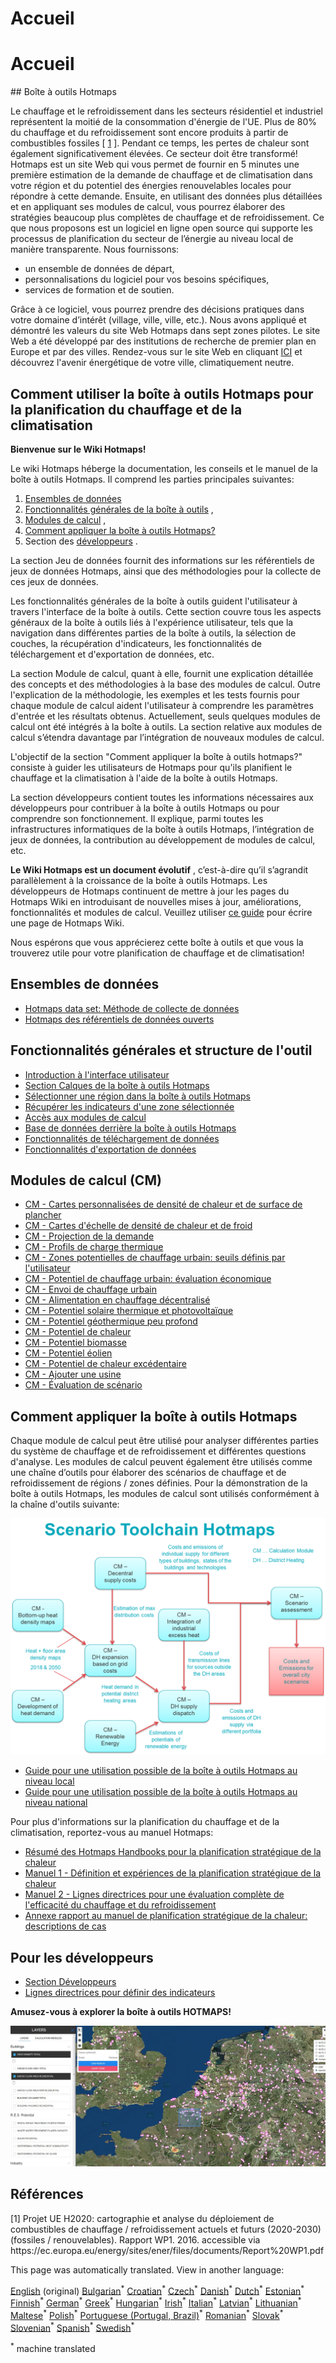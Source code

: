 <h1> <a class="anchor" id="home" href="#home"><i class="fa fa-link"></i></a> Accueil </h1><h1> <a class="anchor" id="home" href="#home"><i class="fa fa-link"></i></a> Accueil </h1> ## Boîte à outils Hotmaps <p> Le chauffage et le refroidissement dans les secteurs résidentiel et industriel représentent la moitié de la consommation d&#39;énergie de l&#39;UE. Plus de 80% du chauffage et du refroidissement sont encore produits à partir de combustibles fossiles [ <a href="#references">1</a> ]. Pendant ce temps, les pertes de chaleur sont également significativement élevées. Ce secteur doit être transformé! Hotmaps est un site Web qui vous permet de fournir en 5 minutes une première estimation de la demande de chauffage et de climatisation dans votre région et du potentiel des énergies renouvelables locales pour répondre à cette demande. Ensuite, en utilisant des données plus détaillées et en appliquant ses modules de calcul, vous pourrez élaborer des stratégies beaucoup plus complètes de chauffage et de refroidissement. Ce que nous proposons est un logiciel en ligne open source qui supporte les processus de planification du secteur de l’énergie au niveau local de manière transparente. Nous fournissons: </p><ul><li> un ensemble de données de départ, </li><li> personnalisations du logiciel pour vos besoins spécifiques, </li><li> services de formation et de soutien. </li></ul><p> Grâce à ce logiciel, vous pourrez prendre des décisions pratiques dans votre domaine d’intérêt (village, ville, ville, etc.). Nous avons appliqué et démontré les valeurs du site Web Hotmaps dans sept zones pilotes. Le site Web a été développé par des institutions de recherche de premier plan en Europe et par des villes. Rendez-vous sur le site Web en cliquant <a href="https://www.hotmaps.hevs.ch/map">ICI</a> et découvrez l&#39;avenir énergétique de votre ville, climatiquement neutre. </p><h2> <a class="anchor" id="how-to-use-the-hotmaps-toolbox-for-heating-and-cooling-planning" href="#how-to-use-the-hotmaps-toolbox-for-heating-and-cooling-planning"><i class="fa fa-link"></i></a> Comment utiliser la boîte à outils Hotmaps pour la planification du chauffage et de la climatisation </h2><p> <strong>Bienvenue sur le Wiki Hotmaps!</strong> </p><p> Le wiki Hotmaps héberge la documentation, les conseils et le manuel de la boîte à outils Hotmaps. Il comprend les parties principales suivantes: </p><ol><li> <a href="#data-sets">Ensembles de données</a> </li><li> <a href="#general-tool-functionalities-and-structure">Fonctionnalités générales de la boîte à outils</a> , </li><li> <a href="#calculation-modules-cm">Modules de calcul</a> , </li><li> <a href="#how-to-apply-hotmaps-toolbox">Comment appliquer la boîte à outils Hotmaps?</a> </li><li> Section des <a href="#for-developers">développeurs</a> . </li></ol><p> La section Jeu de données fournit des informations sur les référentiels de jeux de données Hotmaps, ainsi que des méthodologies pour la collecte de ces jeux de données. </p><p> Les fonctionnalités générales de la boîte à outils guident l&#39;utilisateur à travers l&#39;interface de la boîte à outils. Cette section couvre tous les aspects généraux de la boîte à outils liés à l&#39;expérience utilisateur, tels que la navigation dans différentes parties de la boîte à outils, la sélection de couches, la récupération d&#39;indicateurs, les fonctionnalités de téléchargement et d&#39;exportation de données, etc. </p><p> La section Module de calcul, quant à elle, fournit une explication détaillée des concepts et des méthodologies à la base des modules de calcul. Outre l&#39;explication de la méthodologie, les exemples et les tests fournis pour chaque module de calcul aident l&#39;utilisateur à comprendre les paramètres d&#39;entrée et les résultats obtenus. Actuellement, seuls quelques modules de calcul ont été intégrés à la boîte à outils. La section relative aux modules de calcul s’étendra davantage par l’intégration de nouveaux modules de calcul. </p><p> L&#39;objectif de la section &quot;Comment appliquer la boîte à outils hotmaps?&quot; consiste à guider les utilisateurs de Hotmaps pour qu&#39;ils planifient le chauffage et la climatisation à l&#39;aide de la boîte à outils Hotmaps. </p><p> La section développeurs contient toutes les informations nécessaires aux développeurs pour contribuer à la boîte à outils Hotmaps ou pour comprendre son fonctionnement. Il explique, parmi toutes les infrastructures informatiques de la boîte à outils Hotmaps, l’intégration de jeux de données, la contribution au développement de modules de calcul, etc. </p><p> <strong>Le Wiki Hotmaps est un document évolutif</strong> , c’est-à-dire qu’il s’agrandit parallèlement à la croissance de la boîte à outils Hotmaps. Les développeurs de Hotmaps continuent de mettre à jour les pages du Hotmaps Wiki en introduisant de nouvelles mises à jour, améliorations, fonctionnalités et modules de calcul. Veuillez utiliser <a href="https://github.com/HotMaps/hotmaps_wiki/wiki/en-Guidelines-for-writing-a-Hotmaps-Wiki-page">ce guide</a> pour écrire une page de Hotmaps Wiki. </p><p> Nous espérons que vous apprécierez cette boîte à outils et que vous la trouverez utile pour votre planification de chauffage et de climatisation! </p><h2> <a class="anchor" id="data-sets" href="#data-sets"><i class="fa fa-link"></i></a> Ensembles de données </h2><ul><li> <a href="en-Hotmaps-data-set-method-of-data-collection">Hotmaps data set: Méthode de collecte de données</a> </li><li> <a href="en-Hotmaps-open-data-repositories">Hotmaps des référentiels de données ouverts</a> </li></ul><h2> <a class="anchor" id="general-tool-functionalities-and-structure" href="#general-tool-functionalities-and-structure"><i class="fa fa-link"></i></a> Fonctionnalités générales et structure de l&#39;outil </h2><ul><li> <a href="en-Introduction-to-user-interface">Introduction à l&#39;interface utilisateur</a> </li><li> <a href="en-Layers-section-in-the-Hotmaps-toolbox">Section Calques de la boîte à outils Hotmaps</a> </li><li> <a href="en-Select-a-region-in-the-Hotmaps-toolbox">Sélectionner une région dans la boîte à outils Hotmaps</a> </li><li> <a href="en-Retrieve-indicators-of-a-selected-area">Récupérer les indicateurs d&#39;une zone sélectionnée</a> </li><li> <a href="en-Access-to-calculation-modules">Accès aux modules de calcul</a> </li><li> <a href="en-Database-behind-the-Hotmaps-toolbox">Base de données derrière la boîte à outils Hotmaps</a> </li><li> <a href="en-Data-upload-functionalities">Fonctionnalités de téléchargement de données</a> </li><li> <a href="en-Data-export-functionalities">Fonctionnalités d&#39;exportation de données</a> </li></ul><h2> <a class="anchor" id="calculation-modules-cm" href="#calculation-modules-cm"><i class="fa fa-link"></i></a> Modules de calcul (CM) </h2><ul><li> <a href="en-CM-Customized-heat-and-floor-area-density-maps">CM - Cartes personnalisées de densité de chaleur et de surface de plancher</a> </li><li> <a href="en-CM-Scale-heat-and-cool-density-maps">CM - Cartes d&#39;échelle de densité de chaleur et de froid</a> </li><li> <a href="en-CM-Demand-projection">CM - Projection de la demande</a> </li><li> <a href="en-CM-Heat-load-profiles">CM - Profils de charge thermique</a> </li><li> <a href="en-CM-District-heating-potential-areas-user-defined-thresholds">CM - Zones potentielles de chauffage urbain: seuils définis par l&#39;utilisateur</a> </li><li> <a href="en-CM-District-heating-potential-economic-assessment">CM - Potentiel de chauffage urbain: évaluation économique</a> </li><li> <a href="en-CM-District-heating-supply-dispatch">CM - Envoi de chauffage urbain</a> </li><li> <a href="en-CM-Decentral-heating-supply">CM - Alimentation en chauffage décentralisé</a> </li><li> <a href="en-CM-Solar-thermal-and-PV-potential">CM - Potentiel solaire thermique et photovoltaïque</a> </li><li> <a href="en-CM-Shallow-geothermal-potential">CM - Potentiel géothermique peu profond</a> </li><li> <a href="en-CM-Heat-source-potential">CM - Potentiel de chaleur</a> </li><li> <a href="en-CM-Biomass-potential">CM - Potentiel biomasse</a> </li><li> <a href="en-CM-Wind-potential">CM - Potentiel éolien</a> </li><li> <a href="en-CM-Excess-heat-transport-potential">CM - Potentiel de chaleur excédentaire</a> </li><li> <a href="en-CM-add-industry-plant">CM - Ajouter une usine</a> </li><li> <a href="en-CM-Scenario-assessment">CM - Évaluation de scénario</a> </li></ul><h2> <a class="anchor" id="how-to-apply-hotmaps-toolbox" href="#how-to-apply-hotmaps-toolbox"><i class="fa fa-link"></i></a> Comment appliquer la boîte à outils Hotmaps </h2><p> Chaque module de calcul peut être utilisé pour analyser différentes parties du système de chauffage et de refroidissement et différentes questions d&#39;analyse. Les modules de calcul peuvent également être utilisés comme une chaîne d’outils pour élaborer des scénarios de chauffage et de refroidissement de régions / zones définies. Pour la démonstration de la boîte à outils Hotmaps, les modules de calcul sont utilisés conformément à la chaîne d&#39;outils suivante: </p><p><img alt="" src="https://github.com/HotMaps/hotmaps_wiki/blob/master/Images/Hotmaps_toolchain_2019-05-09.png"/></p><ul><li> <a href="en-GL-local">Guide pour une utilisation possible de la boîte à outils Hotmaps au niveau local</a> </li><li> <a href="en-GL-national">Guide pour une utilisation possible de la boîte à outils Hotmaps au niveau national</a> </li></ul><p> Pour plus d&#39;informations sur la planification du chauffage et de la climatisation, reportez-vous au manuel Hotmaps: </p><ul><li> <a href="https://www.hotmaps-project.eu/wp-content/uploads/2019/04/Summary-Hotmaps-Handbook.pdf">Résumé des Hotmaps Handbooks pour la planification stratégique de la chaleur</a> </li><li> <a href="https://vbn.aau.dk/da/publications/definition-amp-experiences-of-strategic-heat-planning">Manuel 1 - Définition et expériences de la planification stratégique de la chaleur</a> </li><li> <a href="https://vbn.aau.dk/da/publications/guidance-for-the-comprehensive-assessment-of-efficient-heating-an">Manuel 2 - Lignes directrices pour une évaluation complète de l&#39;efficacité du chauffage et du refroidissement</a> </li><li> <a href="https://vbn.aau.dk/da/publications/appendix-report-to-the-hotmaps-handbook-for-strategic-heat-planni">Annexe rapport au manuel de planification stratégique de la chaleur: descriptions de cas</a> </li></ul><h2> <a class="anchor" id="for-developers" href="#for-developers"><i class="fa fa-link"></i></a> Pour les développeurs </h2><ul><li> <a href="en-Developers">Section Développeurs</a> </li><li> <a href="en-Guidelines-for-defining-indicators">Lignes directrices pour définir des indicateurs</a> </li></ul><p> <strong>Amusez-vous à explorer la boîte à outils HOTMAPS!</strong> </p><p><img alt="" src="https://github.com/HotMaps/hotmaps_wiki/blob/master/Images/Hotmaps_test.JPG"/></p><h2> <a class="anchor" id="references" href="#references"><i class="fa fa-link"></i></a> Références </h2><p> [1] Projet UE H2020: cartographie et analyse du déploiement de combustibles de chauffage / refroidissement actuels et futurs (2020-2030) (fossiles / renouvelables). Rapport WP1. 2016. accessible via https://ec.europa.eu/energy/sites/ener/files/documents/Report%20WP1.pdf </p>
<!--- THIS IS A SUPER UNIQUE IDENTIFIER -->

This page was automatically translated. View in another language:

[English](../en/Home) (original) [Bulgarian](../bg/Home)<sup>\*</sup> [Croatian](../hr/Home)<sup>\*</sup> [Czech](../cs/Home)<sup>\*</sup> [Danish](../da/Home)<sup>\*</sup> [Dutch](../nl/Home)<sup>\*</sup> [Estonian](../et/Home)<sup>\*</sup> [Finnish](../fi/Home)<sup>\*</sup>  [German](../de/Home)<sup>\*</sup> [Greek](../el/Home)<sup>\*</sup> [Hungarian](../hu/Home)<sup>\*</sup> [Irish](../ga/Home)<sup>\*</sup> [Italian](../it/Home)<sup>\*</sup> [Latvian](../lv/Home)<sup>\*</sup> [Lithuanian](../lt/Home)<sup>\*</sup> [Maltese](../mt/Home)<sup>\*</sup> [Polish](../pl/Home)<sup>\*</sup> [Portuguese (Portugal, Brazil)](../pt/Home)<sup>\*</sup> [Romanian](../ro/Home)<sup>\*</sup> [Slovak](../sk/Home)<sup>\*</sup> [Slovenian](../sl/Home)<sup>\*</sup> [Spanish](../es/Home)<sup>\*</sup> [Swedish](../sv/Home)<sup>\*</sup> 

<sup>\*</sup> machine translated

